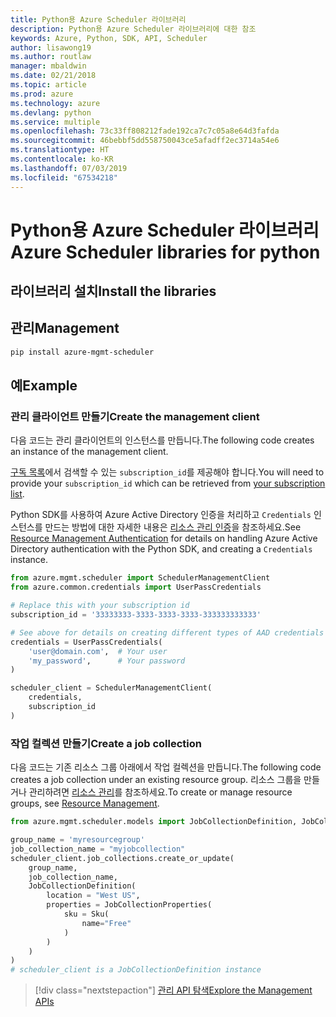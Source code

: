 ```yaml
---
title: Python용 Azure Scheduler 라이브러리
description: Python용 Azure Scheduler 라이브러리에 대한 참조
keywords: Azure, Python, SDK, API, Scheduler
author: lisawong19
ms.author: routlaw
manager: mbaldwin
ms.date: 02/21/2018
ms.topic: article
ms.prod: azure
ms.technology: azure
ms.devlang: python
ms.service: multiple
ms.openlocfilehash: 73c33ff808212fade192ca7c7c05a8e64d3fafda
ms.sourcegitcommit: 46bebbf5dd558750043ce5afadff2ec3714a54e6
ms.translationtype: HT
ms.contentlocale: ko-KR
ms.lasthandoff: 07/03/2019
ms.locfileid: "67534218"
---
```

# <a name="azure-scheduler-libraries-for-python"></a><span data-ttu-id="b7eae-104">Python용 Azure Scheduler 라이브러리</span><span class="sxs-lookup"><span data-stu-id="b7eae-104">Azure Scheduler libraries for python</span></span>

## <a name="install-the-libraries"></a><span data-ttu-id="b7eae-105">라이브러리 설치</span><span class="sxs-lookup"><span data-stu-id="b7eae-105">Install the libraries</span></span>

## <a name="management"></a><span data-ttu-id="b7eae-106">관리</span><span class="sxs-lookup"><span data-stu-id="b7eae-106">Management</span></span>

```bash
pip install azure-mgmt-scheduler
```
## <a name="example"></a><span data-ttu-id="b7eae-107">예</span><span class="sxs-lookup"><span data-stu-id="b7eae-107">Example</span></span>

### <a name="create-the-management-client"></a><span data-ttu-id="b7eae-108">관리 클라이언트 만들기</span><span class="sxs-lookup"><span data-stu-id="b7eae-108">Create the management client</span></span>

<span data-ttu-id="b7eae-109">다음 코드는 관리 클라이언트의 인스턴스를 만듭니다.</span><span class="sxs-lookup"><span data-stu-id="b7eae-109">The following code creates an instance of the management client.</span></span>

<span data-ttu-id="b7eae-110">[구독 목록](https://manage.windowsazure.com/#Workspaces/AdminTasks/SubscriptionMapping)에서 검색할 수 있는 ``subscription_id``를 제공해야 합니다.</span><span class="sxs-lookup"><span data-stu-id="b7eae-110">You will need to provide your ``subscription_id`` which can be retrieved from [your subscription list](https://manage.windowsazure.com/#Workspaces/AdminTasks/SubscriptionMapping).</span></span>

<span data-ttu-id="b7eae-111">Python SDK를 사용하여 Azure Active Directory 인증을 처리하고 ``Credentials`` 인스턴스를 만드는 방법에 대한 자세한 내용은 [리소스 관리 인증](/python/azure/python-sdk-azure-authenticate)을 참조하세요.</span><span class="sxs-lookup"><span data-stu-id="b7eae-111">See [Resource Management Authentication](/python/azure/python-sdk-azure-authenticate) for details on handling Azure Active Directory authentication with the Python SDK, and creating a ``Credentials`` instance.</span></span>

```python
from azure.mgmt.scheduler import SchedulerManagementClient
from azure.common.credentials import UserPassCredentials

# Replace this with your subscription id
subscription_id = '33333333-3333-3333-3333-333333333333'

# See above for details on creating different types of AAD credentials
credentials = UserPassCredentials(
    'user@domain.com',  # Your user
    'my_password',      # Your password
)

scheduler_client = SchedulerManagementClient(
    credentials,
    subscription_id
)
```

### <a name="create-a-job-collection"></a><span data-ttu-id="b7eae-112">작업 컬렉션 만들기</span><span class="sxs-lookup"><span data-stu-id="b7eae-112">Create a job collection</span></span>

<span data-ttu-id="b7eae-113">다음 코드는 기존 리소스 그룹 아래에서 작업 컬렉션을 만듭니다.</span><span class="sxs-lookup"><span data-stu-id="b7eae-113">The following code creates a job collection under an existing resource group.</span></span>
<span data-ttu-id="b7eae-114">리소스 그룹을 만들거나 관리하려면 [리소스 관리](/python/api/overview/azure/azure.mgmt.resource)를 참조하세요.</span><span class="sxs-lookup"><span data-stu-id="b7eae-114">To create or manage resource groups, see [Resource Management](/python/api/overview/azure/azure.mgmt.resource).</span></span>

```python
from azure.mgmt.scheduler.models import JobCollectionDefinition, JobCollectionProperties, Sku

group_name = 'myresourcegroup'
job_collection_name = "myjobcollection"
scheduler_client.job_collections.create_or_update(
    group_name,
    job_collection_name,
    JobCollectionDefinition(
        location = "West US",
        properties = JobCollectionProperties(
            sku = Sku(
                name="Free"
            )
        )
    )
)
# scheduler_client is a JobCollectionDefinition instance
```

> [!div class="nextstepaction"]
> [<span data-ttu-id="b7eae-115">관리 API 탐색</span><span class="sxs-lookup"><span data-stu-id="b7eae-115">Explore the Management APIs</span></span>](/python/api/overview/azure/scheduler/management)